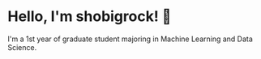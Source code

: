 # Hello, I'm shobigrock! 👋

I'm a 1st year of graduate student majoring in Machine Learning and Data Science.

